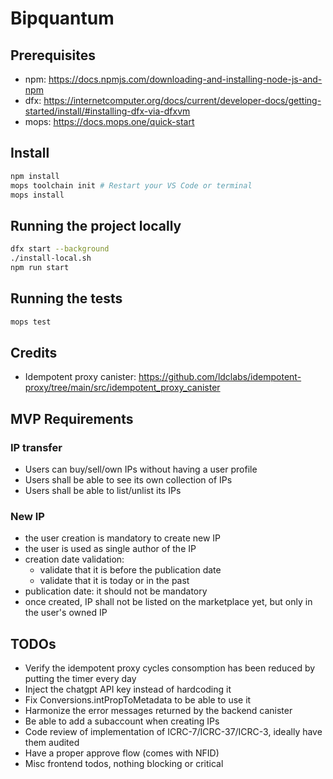 # Bipquantum

## Prerequisites

- npm: https://docs.npmjs.com/downloading-and-installing-node-js-and-npm
- dfx: https://internetcomputer.org/docs/current/developer-docs/getting-started/install/#installing-dfx-via-dfxvm
- mops: https://docs.mops.one/quick-start

## Install
```bash
npm install
mops toolchain init # Restart your VS Code or terminal
mops install
```

## Running the project locally

```bash
dfx start --background
./install-local.sh
npm run start
```

## Running the tests

```bash
mops test
```

## Credits
- Idempotent proxy canister: https://github.com/ldclabs/idempotent-proxy/tree/main/src/idempotent_proxy_canister

## MVP Requirements

### IP transfer
- Users can buy/sell/own IPs without having a user profile
- Users shall be able to see its own collection of IPs
- Users shall be able to list/unlist its IPs

### New IP
- the user creation is mandatory to create new IP
- the user is used as single author of the IP
- creation date validation: 
    - validate that it is before the publication date
    - validate that it is today or in the past
- publication date: it should not be mandatory
- once created, IP shall not be listed on the marketplace yet, but only in the user's owned IP

## TODOs
- Verify the idempotent proxy cycles consomption has been reduced by putting the timer every day
- Inject the chatgpt API key instead of hardcoding it
- Fix Conversions.intPropToMetadata to be able to use it
- Harmonize the error messages returned by the backend canister
- Be able to add a subaccount when creating IPs
- Code review of implementation of ICRC-7/ICRC-37/ICRC-3, ideally have them audited
- Have a proper approve flow (comes with NFID)
- Misc frontend todos, nothing blocking or critical
